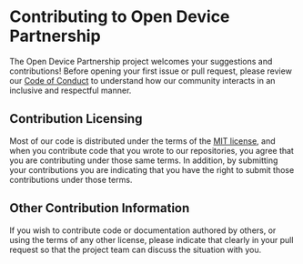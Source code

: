 # Contributing to Open Device Partnership

The Open Device Partnership project welcomes your suggestions and contributions! Before opening your first issue or pull request, please review our
[Code of Conduct](CODE_OF_CONDUCT.md) to understand how our community interacts in an inclusive and respectful manner.

## Contribution Licensing

Most of our code is distributed under the terms of the [MIT license](LICENSE), and when you contribute code that you wrote to our repositories,
you agree that you are contributing under those same terms. In addition, by submitting your contributions you are indicating that
you have the right to submit those contributions under those terms.

## Other Contribution Information

If you wish to contribute code or documentation authored by others, or using the terms of any other license, please indicate that clearly in your
pull request so that the project team can discuss the situation with you.
